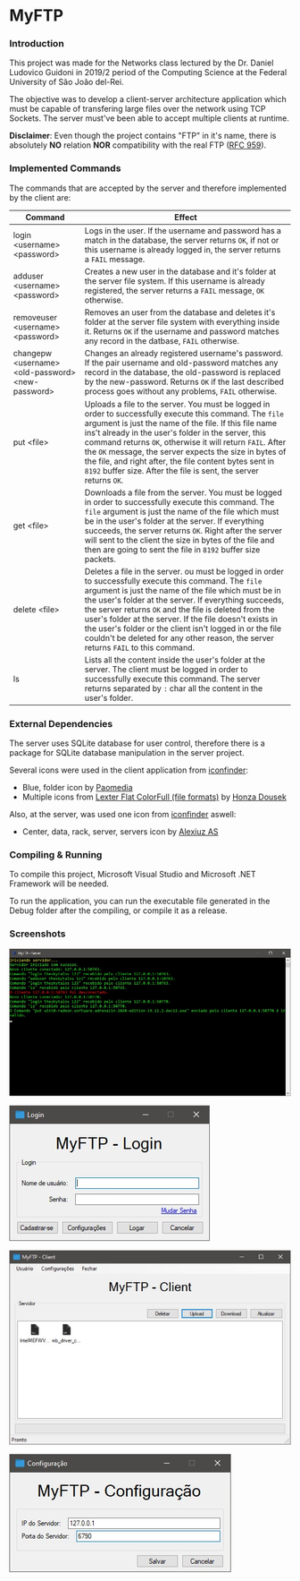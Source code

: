 # MyFTP

### Introduction

This project was made for the Networks class lectured by the Dr. Daniel Ludovico Guidoni in 2019/2 period of the Computing Science at the Federal University of São João del-Rei.

The objective was to develop a client-server architecture application which must be capable of transfering large files over the network using TCP Sockets. The server must've been able to accept multiple clients at runtime.

**Disclaimer**: Even though the project contains "FTP" in it's name, there is absolutely **NO** relation **NOR** compatibility with the real FTP ([RFC 959](https://tools.ietf.org/html/rfc959)).

### Implemented Commands

The commands that are accepted by the server and therefore implemented by the client are:

Command | Effect  
------------ | -------------
login \<username\> \<password\> | Logs in the user. If the username and password has a match in the database, the server returns `OK`, if not or this username is already logged in, the server returns a `FAIL` message.
adduser \<username\> \<password\> | Creates a new user in the database and it's folder at the server file system. If this username is already registered, the server returns a `FAIL` message, `OK` otherwise.
removeuser \<username\> \<password\> | Removes an user from the database and deletes it's folder at the server file system with everything inside it. Returns `OK` if the username and password matches any record in the datbase, `FAIL` otherwise.
changepw \<username\> \<old-password\> \<new-password\> | Changes an already registered username's password. If the pair username and old-password matches any record in the database, the old-password is replaced by the new-password. Returns `OK` if the last described process goes without any problems, `FAIL` otherwise.
put \<file\> | Uploads a file to the server. You must be logged in order to successfully execute this command. The `file` argument is just the name of the file. If this file name ins't already in the user's folder in the server, this command returns `OK`, otherwise it will return `FAIL`. After the `OK` message, the server expects the size in bytes of the file, and right after, the file content bytes sent in `8192` buffer size. After the file is sent, the server returns `OK`.
get \<file\> | Downloads a file from the server. You must be logged in order to successfully execute this command. The `file` argument is just the name of the file which must be in the user's folder at the server. If everything succeeds, the server returns `OK`. Right after the server will sent to the client the size in bytes of the file and then are going to sent the file in `8192` buffer size packets.
delete \<file\> | Deletes a file in the server. ou must be logged in order to successfully execute this command. The `file` argument is just the name of the file which must be in the user's folder at the server. If everything succeeds, the server returns `OK` and the file is deleted from the user's folder at the server. If the file doesn't exists in the user's folder or the client isn't logged in or the file couldn't be deleted for any other reason, the server returns `FAIL` to this command.
ls | Lists all the content inside the user's folder at the server. The client must be logged in order to successfully execute this command. The server returns separated by `:` char all the content in the user's folder.

### External Dependencies

The server uses SQLite database for user control, therefore there is a package for SQLite database manipulation in the server project.

Several icons were used in the client application from [iconfinder](https://www.iconfinder.com/):

* Blue, folder icon by [Paomedia](https://www.iconfinder.com/paomedia)
* Multiple icons from [Lexter Flat ColorFull (file formats)](https://www.iconfinder.com/iconsets/lexter-flat-colorfull-file-formats) by [Honza Dousek](https://www.iconfinder.com/Lexter)

Also, at the server, was used one icon from [iconfinder](https://www.iconfinder.com/) aswell:

* Center, data, rack, server, servers icon by [Alexiuz AS](https://www.iconfinder.com/WHCompare)

### Compiling & Running

To compile this project, Microsoft Visual Studio and Microsoft .NET Framework will be needed.

To run the application, you can run the executable file generated in the Debug folder after the compiling, or compile it as a release.

### Screenshots

![Server Screenshot](https://github.com/theskytalos/myftp/blob/master/myftp-server-prtsc.jpg)

![Client Login Form Screenshot](https://github.com/theskytalos/myftp/blob/master/myftp-client-login-prtsc.jpg)

![Client Main Form Screenshot](https://github.com/theskytalos/myftp/blob/master/myftp-client-main-prtsc.jpg)

![Client Settings Form Screenshot](https://github.com/theskytalos/myftp/blob/master/myftp-client-settings-prtsc.jpg)
